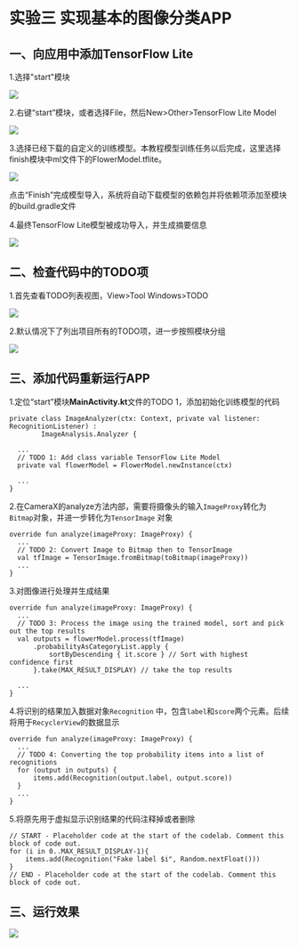 # 实验三  实现基本的图像分类APP

## 一、向应用中添加TensorFlow Lite

1.选择"start"模块

![](../images/lab3/1.png)

2.右键“start”模块，或者选择File，然后New>Other>TensorFlow Lite Model

![](../images/lab3/2.png)

3.选择已经下载的自定义的训练模型。本教程模型训练任务以后完成，这里选择finish模块中ml文件下的FlowerModel.tflite。

![](../images/lab3/3.png)

点击“Finish”完成模型导入，系统将自动下载模型的依赖包并将依赖项添加至模块的build.gradle文件

4.最终TensorFlow Lite模型被成功导入，并生成摘要信息

![](../images/lab3/4.png)

## 二、检查代码中的TODO项

1.首先查看TODO列表视图，View>Tool Windows>TODO

![](../images/lab3/5.png)

2.默认情况下了列出项目所有的TODO项，进一步按照模块分组

![](../images/lab3/6.png)

## 三、添加代码重新运行APP

1.定位“start”模块**MainActivity.kt**文件的TODO 1，添加初始化训练模型的代码

```
private class ImageAnalyzer(ctx: Context, private val listener: RecognitionListener) :
        ImageAnalysis.Analyzer {

  ...
  // TODO 1: Add class variable TensorFlow Lite Model
  private val flowerModel = FlowerModel.newInstance(ctx)

  ...
}
```

2.在CameraX的analyze方法内部，需要将摄像头的输入`ImageProxy`转化为`Bitmap`对象，并进一步转化为`TensorImage` 对象

```
override fun analyze(imageProxy: ImageProxy) {
  ...
  // TODO 2: Convert Image to Bitmap then to TensorImage
  val tfImage = TensorImage.fromBitmap(toBitmap(imageProxy))
  ...
}
```

3.对图像进行处理并生成结果

```
override fun analyze(imageProxy: ImageProxy) {
  ...
  // TODO 3: Process the image using the trained model, sort and pick out the top results
  val outputs = flowerModel.process(tfImage)
      .probabilityAsCategoryList.apply {
          sortByDescending { it.score } // Sort with highest confidence first
      }.take(MAX_RESULT_DISPLAY) // take the top results

  ...
}
```

4.将识别的结果加入数据对象`Recognition` 中，包含`label`和`score`两个元素。后续将用于`RecyclerView`的数据显示

```
override fun analyze(imageProxy: ImageProxy) {
  ...
  // TODO 4: Converting the top probability items into a list of recognitions
  for (output in outputs) {
      items.add(Recognition(output.label, output.score))
  }
  ...
}
```

5.将原先用于虚拟显示识别结果的代码注释掉或者删除

```
// START - Placeholder code at the start of the codelab. Comment this block of code out.
for (i in 0..MAX_RESULT_DISPLAY-1){
    items.add(Recognition("Fake label $i", Random.nextFloat()))
}
// END - Placeholder code at the start of the codelab. Comment this block of code out.
```

## 三、运行效果

![](../images/lab3/7.png)
